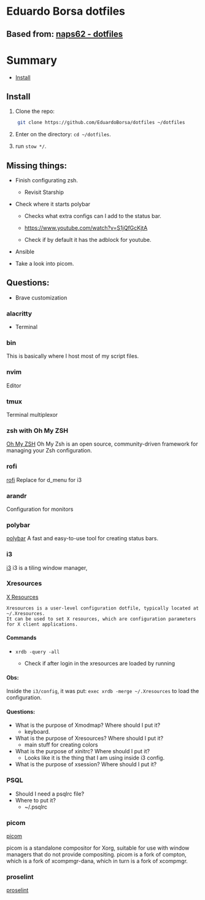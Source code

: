 # Eduardo Borsa dotfiles

## Based from: [naps62 - dotfiles](https://github.com/naps62/dotfiles/tree/0158077e24c439f78acd6ba7fd19271fb7ff104c)

# Summary

- [Install](#install)

## Install

1. Clone the repo:

```sh
    git clone https://github.com/EduardoBorsa/dotfiles ~/dotfiles
```

2. Enter on the directory: `cd ~/dotfiles`.

3. run `stow */`.

## Missing things:

- Finish configurating zsh.
  - Revisit Starship
- Check where it starts polybar

  - Checks what extra configs can I add to the status bar.
  - https://www.youtube.com/watch?v=S1jQfGcKjtA

  - Check if by default it has the adblock for youtube.

- Ansible
- Take a look into picom.

## Questions:

- Brave customization

### alacritty

- Terminal

### bin

This is basically where I host most of my script files.

### nvim

Editor

### tmux

Terminal multiplexor

### zsh with Oh My ZSH

[Oh My ZSH](https://ohmyz.sh/)
Oh My Zsh is an open source, community-driven framework for managing your Zsh configuration.

### rofi

[rofi](https://github.com/davatorium/rofi)
Replace for d_menu for i3

### arandr

Configuration for monitors

### polybar

[polybar](https://github.com/polybar/polybar)
A fast and easy-to-use tool for creating status bars.

### i3

[i3](https://i3wm.org/)
i3 is a tiling window manager,

### Xresources

[X Resources](<https://wiki.archlinux.org/title/x_resources#:~:text=Xresources%20is%20a%20user%2Dlevel,terminal%20preferences%20(e.g.%20terminal%20colors)>)

    Xresources is a user-level configuration dotfile, typically located at ~/.Xresources.
    It can be used to set X resources, which are configuration parameters for X client applications.

#### Commands

- `xrdb -query -all`

  - Check if after login in the xresources are loaded by running

#### Obs:

Inside the `i3/config`, it was put: `exec xrdb -merge ~/.Xresources` to load the configuration.

#### Questions:

- What is the purpose of Xmodmap? Where should I put it?
  - keyboard.
- What is the purpose of Xresources? Where should I put it?
  - main stuff for creating colors
- What is the purpose of xinitrc? Where should I put it?
  - Looks like it is the thing that I am using inside i3 config.
- What is the purpose of xsession? Where should I put it?

### PSQL

- Should I need a psqlrc file?
- Where to put it?
  - ~/.psqlrc

### picom

[picom](https://wiki.archlinux.org/title/Picom)

picom is a standalone compositor for Xorg, suitable for use with window managers that do not provide compositing.
picom is a fork of compton, which is a fork of xcompmgr-dana, which in turn is a fork of xcompmgr.

### proselint

[proselint](http://proselint.com/)
